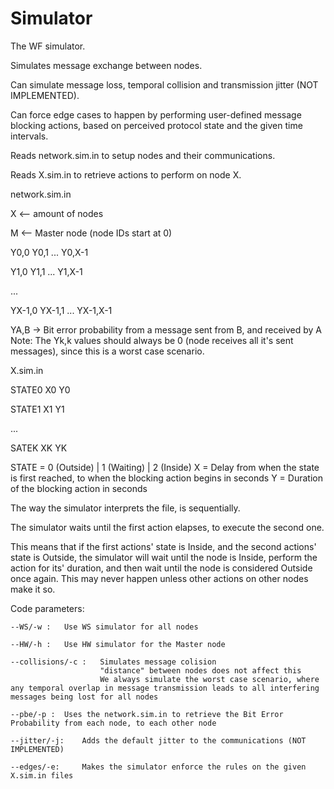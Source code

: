 # Simulator

The WF simulator.

Simulates message exchange between nodes.

Can simulate message loss, temporal collision and transmission jitter (NOT IMPLEMENTED).

Can force edge cases to happen by performing user-defined message blocking actions, based on perceived protocol state and the given time intervals.

Reads network.sim.in to setup nodes and their communications.

Reads X.sim.in to retrieve actions to perform on node X.


network.sim.in

X							<-- amount of nodes

M							<-- Master node (node IDs start at 0)

Y0,0	Y0,1	... Y0,X-1

Y1,0	Y1,1	... Y1,X-1

...

YX-1,0 YX-1,1	... YX-1,X-1

YA,B -> Bit error probability from a message sent from B, and received by A
Note:
	The Yk,k values should always be 0 (node receives all it's sent messages), since this is a worst case scenario.

X.sim.in

STATE0	X0 Y0

STATE1	X1 Y1

...

SATEK	XK YK

STATE = 0 (Outside) | 1 (Waiting) | 2 (Inside)
X = Delay from when the state is first reached, to when the blocking action begins in seconds
Y = Duration of the blocking action in seconds

The way the simulator interprets the file, is sequentially.

The simulator waits until the first action elapses, to execute the second one.

This means that if the first actions' state is Inside, and the second actions' state is Outside, the simulator will wait until the node is Inside, perform the action for its' duration, and then wait until the node is considered Outside once again. This may never happen unless other actions on other nodes make it so.


Code parameters:

    --WS/-w :	Use WS simulator for all nodes

	--HW/-h :	Use HW simulator for the Master node

	--collisions/-c :	Simulates message colision
						"distance" between nodes does not affect this
						We always simulate the worst case scenario, where any temporal overlap in message transmission leads to all interfering messages being lost for all nodes

	--pbe/-p :	Uses the network.sim.in to retrieve the Bit Error Probability from each node, to each other node
		
	--jitter/-j:	Adds the default jitter to the communications (NOT IMPLEMENTED)

	--edges/-e:		Makes the simulator enforce the rules on the given X.sim.in files


